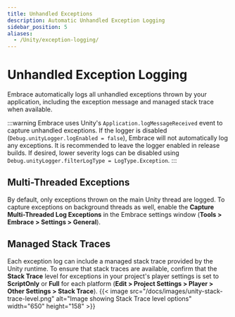 ```yaml
---
title: Unhandled Exceptions
description: Automatic Unhandled Exception Logging
sidebar_position: 5
aliases:
  - /Unity/exception-logging/
---
```


# Unhandled Exception Logging

Embrace automatically logs all unhandled exceptions thrown by your application, including the exception message and managed stack trace when available. 

:::warning
 Embrace uses Unity's `Application.logMessageReceived` event to capture unhandled exceptions. If the logger is disabled (`Debug.unityLogger.logEnabled = false`), Embrace will not automatically log any exceptions. It is recommended to leave the logger enabled in release builds. If desired, lower severity logs can be disabled using `Debug.unityLogger.filterLogType = LogType.Exception`. 
:::

## Multi-Threaded Exceptions

By default, only exceptions thrown on the main Unity thread are logged. To capture exceptions on background threads as well, enable the **Capture Multi-Threaded Log Exceptions** in the Embrace settings window (**Tools > Embrace > Settings > General**).

## Managed Stack Traces

Each exception log can include a managed stack trace provided by the Unity runtime. To ensure that stack traces are available, confirm that the **Stack Trace** level for exceptions in your project's player settings is set to **ScriptOnly** or **Full** for each platform (**Edit > Project Settings > Player > Other Settings > Stack Trace**).
{{< image src="/docs/images/unity-stack-trace-level.png" alt="Image showing Stack Trace level options" width="650" height="158" >}}